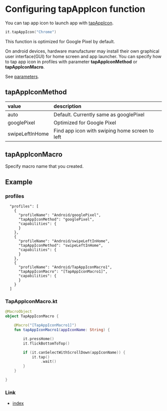 # Configuring tapAppIcon function

You can tap app icon to launch app with [tapAppIcon](../../basic/function_property/tap_element/tap_app_icon.md).

```kotlin
it.tapAppIcon("Chrome")
```

This function is optimized for Google Pixel by default.

On android devices, hardware manufacturer may install their own graphical user interface(GUI) for home screen and app
launcher. You can specify how to tap app icon in profiles with parameter **tapAppIconMethod** or **tapAppIconMacro**.

See [parameters](../../basic/parameter/parameters.md).

## tapAppIconMethod

| value           | description                                    |
|:----------------|:-----------------------------------------------|
| auto            | Default. Currently same as googlePixel         |
| googlePixel     | Optimized for Google Pixel                     |
| swipeLeftInHome | Find app icon with swiping home screen to left |

## tapAppIconMacro

Specify macro name that you created.

## Example

### profiles

```
  "profiles": [
    {
      "profileName": "Android/googlePixel",
      "tapAppIconMethod": "googlePixel",
      "capabilities": {
      }
    },
    {
      "profileName": "Android/swipeLeftInHome",
      "tapAppIconMethod": "swipeLeftInHome",
      "capabilities": {
      }
    },
    {
      "profileName": "Android/TapAppIconMacro1",
      "tapAppIconMacro": "[TapAppIconMacro1]",
      "capabilities": {
      }
    }
  ]
```

### TapAppIconMacro.kt

```kotlin
@MacroObject
object TapAppIconMacro {

    @Macro("[TapAppIconMacro1]")
    fun tapAppIconMacro1(appIconName: String) {

        it.pressHome()
        it.flickBottomToTop()

        if (it.canSelectWithScrollDown(appIconName)) {
            it.tap()
                .wait()
        }
    }

}
```

### Link

- [index](../../index.md)

